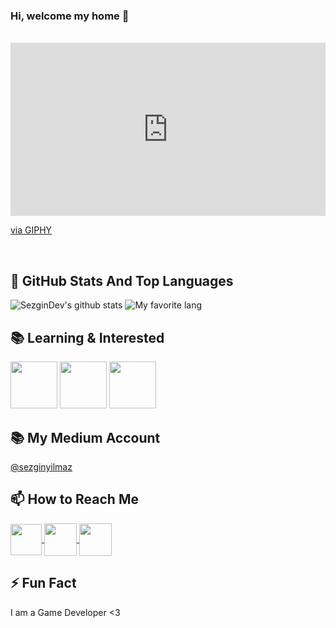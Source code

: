 ### Hi, welcome my home 👋
</br>

<div style="width:100%;height:0;padding-bottom:55%;position:relative;"><iframe src="https://giphy.com/embed/Fe22CajsYBJio" width="100%" height="100%" style="position:absolute" frameBorder="0" class="giphy-embed" allowFullScreen></iframe></div><p><a href="https://giphy.com/gifs/pixel-retro-camper-van-Fe22CajsYBJio">via GIPHY</a></p>

</br>

## 📌 GitHub Stats And Top Languages

<p float="center">
  <img  src="https://github-readme-stats.vercel.app/api?username=sezgindev&show_icons=true&count_private=true&hide=contribs,issues" alt="SezginDev's github stats" />
  <img  src="https://github-readme-stats.vercel.app/api/top-langs/?username=sezgindev&layout=compact&hide=html,css" alt="My favorite lang" />
</p>


## 📚 Learning & Interested
<p float="center">
<img height="75" src="https://i0.wp.com/mac-torrent-download.net/wp-content/uploads/2015/04/Unity_3D_Pro_icon.jpg?resize=175%2C175">       
<img height="75" src="https://www.freeiconspng.com/uploads/c-logo-icon-18.png">     
<img height="75" src="https://miro.medium.com/max/3840/1*v61-QL8UkB1OGUdBpFCQqQ.png">
</p>


## 📚 My Medium Account
[@sezginyilmaz ](https://medium.com/@sezginyilmaz)

## 📫 How to Reach Me



<a href="https://www.linkedin.com/in/sezginyilmazdev/" target="_blank">
  <img width="50" height="50" border="0" align="center"  src="http://pngimg.com/uploads/linkedIn/small/linkedIn_PNG16.png"/>
</a>
<a href="https://www.twitter.com/sezginyilmazdev/" target="_blank">
  <img width="52" height="52" border="0" align="center"  src="https://lh3.googleusercontent.com/proxy/at-nIQYH3FfsvuIH7eBn_rGVyeUgczuIWN60i4sBHekPwjohVbzOyMaLG8ZbSKXLBhs3eB_DoWBon4oLcFj0btw-AMV7MSpLg7k6n_oxZtOpEWYeW2dz4Z4VSuuTFcVrOw"/>
</a>

<a href="https://www.instagram.com/sezginyilmazdev" target="_blank">
  <img width="52" height="52" border="0" align="center"  src="https://upload.wikimedia.org/wikipedia/commons/thumb/e/e7/Instagram_logo_2016.svg/1200px-Instagram_logo_2016.svg.png">
</a>


## ⚡ Fun Fact

I am a Game Developer <3


